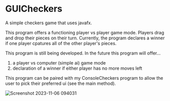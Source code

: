 # GUICheckers
A simple checkers game that uses javafx.

This program offers a functioning player vs player game mode. Players drag and drop their pieces on their turn. Currently, the program declares a winner if one player cpatures all of the other player's pieces.

This program is still being developed. In the future this program will offer...
1) a player vs computer (simple ai) game mode
2) declaration of a winner if either player has no more moves left

This program can be paired with my ConsoleCheckers program to allow the user to pick their preferred ui (see the main method).

![Screenshot 2023-11-06 094031](https://github.com/hkmargolis/GUICheckers/assets/100984815/4d14c620-db33-4f44-b828-a3420625dd96)

